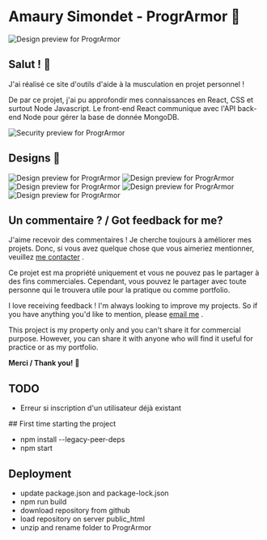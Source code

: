# Amaury Simondet - ProgrArmor 💪

![Design preview for ProgrArmor](./client/src/images/designs/inscription.webp)

## Salut ! 👋

J'ai réalisé ce site d'outils d'aide à la musculation en projet personnel !

De par ce projet, j'ai pu approfondir mes connaissances en React, CSS et surtout Node Javascript.
Le front-end React communique avec l'API back-end Node pour gérer la base de donnée MongoDB.

![Security preview for ProgrArmor](./client/src/images/designs/security.webp)

## Designs 📸

![Design preview for ProgrArmor](./client/src/images/designs/welcome.webp)
![Design preview for ProgrArmor](./client/src/images/designs/session.webp)
![Design preview for ProgrArmor](./client/src/images/designs/historique.webp)
![Design preview for ProgrArmor](./client/src/images/designs/stats.webp)
![Design preview for ProgrArmor](./client/src/images/designs/compte.webp)

## Un commentaire ? / Got feedback for me?

J'aime recevoir des commentaires ! Je cherche toujours à améliorer mes projets. Donc, si vous avez quelque chose que vous aimeriez mentionner, veuillez [me contacter](mailto:amaury.simondet@hotmail.com "email") .

Ce projet est ma propriété uniquement et vous ne pouvez pas le partager à des fins commerciales. Cependant, vous pouvez le partager avec toute personne qui le trouvera utile pour la pratique ou comme portfolio.

I love receiving feedback ! I'm always looking to improve my projects. So if you have anything you'd like to mention, please [email me](mailto:amaury.simondet@hotmail.com "email") .

This project is my property only and you can't share it for commercial purpose. However, you can share it with anyone who will find it useful for practice or as my portfolio.

**Merci / Thank you!** 🚀

## TODO
- Erreur si inscription d'un utilisateur déjà existant

## First time starting the project
- npm install --legacy-peer-deps
- npm start

## Deployment
- update package.json and package-lock.json
- npm run build
- download repository from github
- load repository on server public_html
- unzip and rename folder to ProgrArmor